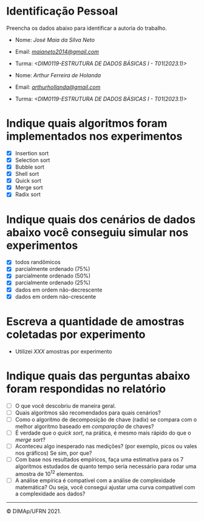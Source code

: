 ﻿# Identificação Pessoal

Preencha os dados abaixo para identificar a autoria do trabalho.

- Nome: *José Maia da Silva Neto*
- Email: *<maianeto2014@gmail.com>*
- Turma: *<DIM0119-ESTRUTURA DE DADOS BÁSICAS I - T01(2023.1)>*


- Nome: *Arthur Ferreira de Holanda*
- Email: *<arthurhollanda@gmail.com>*
- Turma: *<DIM0119-ESTRUTURA DE DADOS BÁSICAS I - T01(2023.1)>*

# Indique quais algoritmos foram implementados nos experimentos

- [x] Insertion sort
- [x] Selection sort
- [x] Bubble sort
- [x] Shell sort
- [x] Quick sort
- [x] Merge sort
- [x] Radix sort

# Indique quais dos cenários de dados abaixo você conseguiu simular nos experimentos

- [x] todos randômicos
- [x] parcialmente ordenado (75%)
- [x] parcialmente ordenado (50%)
- [x] parcialmente ordenado (25%)
- [x] dados em ordem não-decrescente
- [x] dados em ordem não-crescente

# Escreva a quantidade de amostras coletadas por experimento

- Utilizei _XXX_ amostras por experimento

# Indique quais das perguntas abaixo foram respondidas no relatório

- [ ] O que você descobriu de maneira geral.
- [ ] Quais algoritmos são recomendados para quais cenários?
- [ ] Como o algoritmo de decomposição de chave (radix) se compara com o melhor algoritmo baseado em _comparação_ de chaves?
- [ ] É verdade que o _quick sort_, na prática, é mesmo mais rápido do que o _merge sort_?
- [ ] Aconteceu algo inesperado nas medições? (por exemplo, picos ou vales nos gráficos) Se sim, por que?
- [ ] Com base nos resultados empíricos, faça uma estimativa para os 7 algoritmos estudados de quanto tempo seria necessário para rodar uma amostra de $10^12$ elementos.
- [ ] A análise empírica é compatível com a análise de complexidade matemática? Ou seja, você consegui ajustar uma curva compatível com a complexidade aos dados?

--------
&copy; DIMAp/UFRN 2021.
